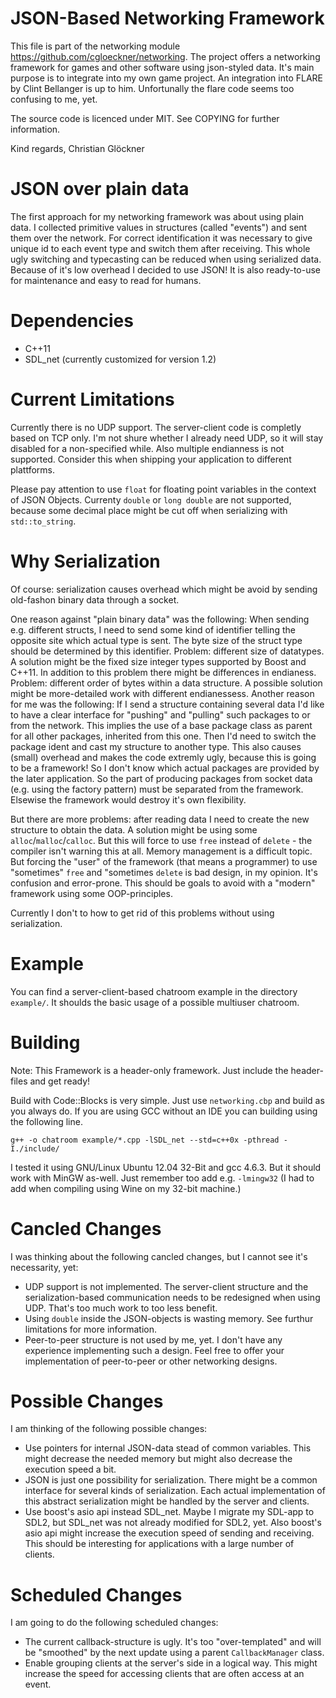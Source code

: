 # JSON-Based Networking Framework

This file is part of the networking module https://github.com/cgloeckner/networking. The project offers a networking framework for games and other software using json-styled data. It's main purpose is to integrate into my own game project. An integration into FLARE by Clint Bellanger is up to him. Unfortunally the flare code seems too confusing to me, yet.

The source code is licenced under MIT. See COPYING for further information.

Kind regards, Christian Glöckner

# JSON over plain data

The first approach for my networking framework was about using plain data. I collected primitive values in structures (called "events") and sent them over the network. For correct identification it was necessary to give unique id to each event type and switch them after receiving. This whole ugly switching and typecasting can be reduced when using serialized data. Because of it's low overhead I decided to use JSON! It is also ready-to-use for maintenance and easy to read for humans.

# Dependencies

- C++11
- SDL_net (currently customized for version 1.2)

# Current Limitations

Currently there is no UDP support. The server-client code is completly based on TCP only. I'm not shure whether I already need UDP, so it will stay disabled for a non-specified while. Also multiple endianness is not supported. Consider this when shipping your application to different plattforms.

Please pay attention to use `float` for floating point variables in the context of JSON Objects. Currenty `double` or `long double` are not supported, because some decimal place might be cut off when serializing with `std::to_string`.

# Why Serialization

Of course: serialization causes overhead which might be avoid by sending old-fashon binary data through a socket.

One reason against "plain binary data" was the following: When sending e.g. different structs, I need to send some kind of identifier telling the opposite site which actual type is sent. The byte size of the struct type should be determined by this identifier. Problem: different size of datatypes. A solution might be the fixed size integer types supported by Boost and C++11. In addition to this problem there might be differences in endianess. Problem: different order of bytes within a data structure. A possible solution might be more-detailed work with different endianessess. Another reason for me was the following: If I send a structure containing several data I'd like to have a clear interface for "pushing" and "pulling" such packages to or from the network. This implies the use of a base package class as parent for all other packages, inherited from this one. Then I'd need to switch the package ident and cast my structure to another type. This also causes (small) overhead and makes the code extremly ugly, because this is going to be a framework! So I don't know which actual packages are provided by the later application. So the part of producing packages from socket data (e.g. using the factory pattern) must be separated from the framework. Elsewise the framework would destroy it's own flexibility.

But there are more problems: after reading data I need to create the new structure to obtain the data. A solution might be using some `alloc`/`malloc`/`calloc`. But this will force to use `free` instead of `delete` - the compiler isn't warning this at all. Memory management is a difficult topic. But forcing the "user" of the framework (that means a programmer) to use "sometimes" `free` and "sometimes `delete` is bad design, in my opinion. It's confusion and error-prone. This should be goals to avoid with a "modern" framework using some OOP-principles.

Currently I don't to how to get rid of this problems without using serialization.

# Example

You can find a server-client-based chatroom example in the directory `example/`. It shoulds the basic usage of a possible multiuser chatroom.

# Building

Note: This Framework is a header-only framework. Just include the header-files and get ready!

Build with Code::Blocks is very simple. Just use `networking.cbp` and build as you always do. If you are using GCC without an IDE you can building using the following line.

    g++ -o chatroom example/*.cpp -lSDL_net --std=c++0x -pthread -I./include/

I tested it using GNU/Linux Ubuntu 12.04 32-Bit and gcc 4.6.3. But it should work with MinGW as-well. Just remember too add e.g. `-lmingw32` (I had to add when compiling using Wine on my 32-bit machine.)

# Cancled Changes

I was thinking about the following cancled changes, but I cannot see it's necessarity, yet:
- UDP support is not implemented. The server-client structure and the serialization-based communication needs to be redesigned when using UDP. That's too much work to too less benefit.
- Using `double` inside the JSON-objects is wasting memory. See furthur limitations for more information.
- Peer-to-peer structure is not used by me, yet. I don't have any experience implementing such a design. Feel free to offer your implementation of peer-to-peer or other networking designs.

# Possible Changes

I am thinking of the following possible changes:
- Use pointers for internal JSON-data stead of common variables. This might decrease the needed memory but might also decrease the execution speed a bit. 
- JSON is just one possibility for serialization. There might be a common interface for several kinds of serialization. Each actual implementation of this abstract serialization might be handled by the server and clients.
- Use boost's asio api instead SDL_net. Maybe I migrate my SDL-app to SDL2, but SDL_net was not already modified for SDL2, yet. Also boost's asio api might increase the execution speed of sending and receiving. This should be interesting for applications with a large number of clients.

# Scheduled Changes

I am going to do the following scheduled changes:
- The current callback-structure is ugly. It's too "over-templated" and will be "smoothed" by the next update using a parent `CallbackManager` class.
- Enable grouping clients at the server's side in a logical way. This might increase the speed for accessing clients that are often access at an event.

